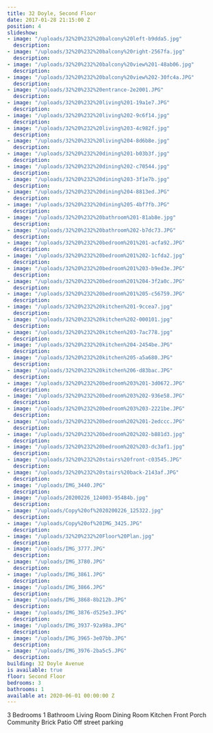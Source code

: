 ```yaml
---
title: 32 Doyle, Second Floor
date: 2017-01-28 21:15:00 Z
position: 4
slideshow:
- image: "/uploads/32%20%232%20balcony%20left-b9dda5.jpg"
  description: 
- image: "/uploads/32%20%232%20balcony%20right-2567fa.jpg"
  description: 
- image: "/uploads/32%20%232%20balcony%20view%201-48ab06.jpg"
  description: 
- image: "/uploads/32%20%232%20balcony%20view%202-30fc4a.JPG"
  description: 
- image: "/uploads/32%20%232%20entrance-2e2001.JPG"
  description: 
- image: "/uploads/32%20%232%20living%201-19a1e7.JPG"
  description: 
- image: "/uploads/32%20%232%20living%202-9c6f14.jpg"
  description: 
- image: "/uploads/32%20%232%20living%203-4c982f.jpg"
  description: 
- image: "/uploads/32%20%232%20living%204-8d6b8e.jpg"
  description: 
- image: "/uploads/32%20%232%20dining%201-b03b3f.jpg"
  description: 
- image: "/uploads/32%20%232%20dining%202-c70544.jpg"
  description: 
- image: "/uploads/32%20%232%20dining%203-3f1e7b.jpg"
  description: 
- image: "/uploads/32%20%232%20dining%204-8813ed.JPG"
  description: 
- image: "/uploads/32%20%232%20dining%205-4bf7fb.JPG"
  description: 
- image: "/uploads/32%20%232%20bathroom%201-81ab8e.jpg"
  description: 
- image: "/uploads/32%20%232%20bathroom%202-b7dc73.JPG"
  description: 
- image: "/uploads/32%20%232%20bedroom%201%201-acfa92.JPG"
  description: 
- image: "/uploads/32%20%232%20bedroom%201%202-1cfda2.jpg"
  description: 
- image: "/uploads/32%20%232%20bedroom%201%203-b9ed3e.JPG"
  description: 
- image: "/uploads/32%20%232%20bedroom%201%204-3f2a0c.JPG"
  description: 
- image: "/uploads/32%20%232%20bedroom%201%205-c56759.JPG"
  description: 
- image: "/uploads/32%20%232%20kitchen%201-9ccea7.jpg"
  description: 
- image: "/uploads/32%20%232%20kitchen%202-000101.jpg"
  description: 
- image: "/uploads/32%20%232%20kitchen%203-7ac778.jpg"
  description: 
- image: "/uploads/32%20%232%20kitchen%204-2454be.JPG"
  description: 
- image: "/uploads/32%20%232%20kitchen%205-a5a680.JPG"
  description: 
- image: "/uploads/32%20%232%20kitchen%206-d83bac.JPG"
  description: 
- image: "/uploads/32%20%232%20bedroom%203%201-3d0672.JPG"
  description: 
- image: "/uploads/32%20%232%20bedroom%203%202-936e58.JPG"
  description: 
- image: "/uploads/32%20%232%20bedroom%203%203-2221be.JPG"
  description: 
- image: "/uploads/32%20%232%20bedroom%202%201-2edccc.JPG"
  description: 
- image: "/uploads/32%20%232%20bedroom%202%202-b881d3.jpg"
  description: 
- image: "/uploads/32%20%232%20bedroom%202%203-dc3af1.jpg"
  description: 
- image: "/uploads/32%20%232%20stairs%20front-c03545.JPG"
  description: 
- image: "/uploads/32%20%232%20stairs%20back-2143af.JPG"
  description: 
- image: "/uploads/IMG_3440.JPG"
  description: 
- image: "/uploads/20200226_124003-95484b.jpg"
  description: 
- image: "/uploads/Copy%20of%2020200226_125322.jpg"
  description: 
- image: "/uploads/Copy%20of%20IMG_3425.JPG"
  description: 
- image: "/uploads/32%20%232%20Floor%20Plan.jpg"
  description: 
- image: "/uploads/IMG_3777.JPG"
  description: 
- image: "/uploads/IMG_3780.JPG"
  description: 
- image: "/uploads/IMG_3861.JPG"
  description: 
- image: "/uploads/IMG_3866.JPG"
  description: 
- image: "/uploads/IMG_3868-8b212b.JPG"
  description: 
- image: "/uploads/IMG_3876-d525e3.JPG"
  description: 
- image: "/uploads/IMG_3937-92a98a.JPG"
  description: 
- image: "/uploads/IMG_3965-3e07bb.JPG"
  description: 
- image: "/uploads/IMG_3976-2ba5c5.JPG"
  description: 
building: 32 Doyle Avenue
is available: true
floor: Second Floor
bedrooms: 3
bathrooms: 1
available at: 2020-06-01 00:00:00 Z
---
```


3 Bedrooms
1 Bathroom
Living Room
Dining Room
Kitchen
Front Porch
Community Brick Patio
Off street parking
